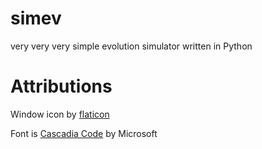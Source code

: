 # simev
very very very simple evolution simulator written in Python


# Attributions
Window icon by [flaticon](https://www.flaticon.com)

Font is [Cascadia Code](https://github.com/microsoft/cascadia-code) by Microsoft